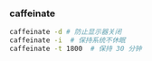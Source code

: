 ### caffeinate
```sh
caffeinate -d # 防止显示器关闭
caffeinate -i  # 保持系统不休眠
caffeinate -t 1800  # 保持 30 分钟
```